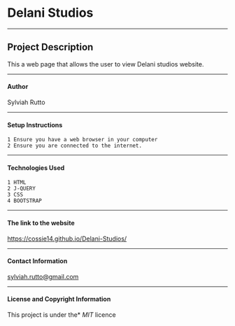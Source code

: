 # Delani Studios


---

## Project Description
   This a web page that allows the user to view Delani studios website.



---


#### Author
Sylviah Rutto

----


#### Setup Instructions
    1 Ensure you have a web browser in your computer
    2 Ensure you are connected to the internet.

---

#### Technologies Used
    1 HTML
    2 J-QUERY
    3 CSS
    4 BOOTSTRAP

----

#### The link to the website
https://cossie14.github.io/Delani-Studios/       


----

#### Contact Information
sylviah.rutto@gmail.com



---

#### License and Copyright Information
This project is under the* *MIT* licence
